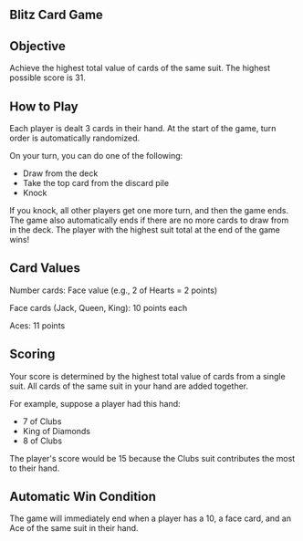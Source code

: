 ## Blitz Card Game

## Objective
Achieve the highest total value of cards of the same suit. The highest possible score is 31.

## How to Play
Each player is dealt 3 cards in their hand. At the start of the game, turn order is automatically randomized.

On your turn, you can do one of the following:
- Draw from the deck
- Take the top card from the discard pile
- Knock

If you knock, all other players get one more turn, and then the game ends. The game also automatically ends if there are no more cards to draw from in the deck.
The player with the highest suit total at the end of the game wins!

## Card Values
Number cards: Face value (e.g., 2 of Hearts = 2 points)

Face cards (Jack, Queen, King): 10 points each

Aces: 11 points

## Scoring
Your score is determined by the highest total value of cards from a single suit. All cards of the same suit in your hand are added together. 

For example, suppose a player had this hand:
- 7 of Clubs
- King of Diamonds
- 8 of Clubs

The player's score would be 15 because the Clubs suit contributes the most to their hand.

## Automatic Win Condition
The game will immediately end when a player has a 10, a face card, and an Ace of the same suit in their hand.

